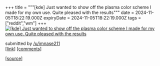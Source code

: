 +++
title = """[kde] Just wanted to show off the plasma color scheme I made for my own use. Quite pleased with the results"""
date = 2024-11-05T18:22:19.000Z
expiryDate = 2024-11-05T18:22:19.000Z
tags = ["reddit","wm"]
+++
[![[kde] Just wanted to show off the plasma color scheme I made for my own use. Quite pleased with the results](https://b.thumbs.redditmedia.com/uQNgbTAeYVbBCiLlqpGFuEsU3uC67v_QbSpgI9AhS_w.jpg "[kde] Just wanted to show off the plasma color scheme I made for my own use. Quite pleased with the results")](https://www.reddit.com/r/unixporn/comments/1gkdfkn/kde_just_wanted_to_show_off_the_plasma_color/)

submitted by [/u/imnase211](https://www.reddit.com/user/imnase211)  
[\[link\]](https://www.reddit.com/gallery/1gkdfkn) [\[comments\]](https://www.reddit.com/r/unixporn/comments/1gkdfkn/kde_just_wanted_to_show_off_the_plasma_color/)

[[source]](https://www.reddit.com/r/unixporn/comments/1gkdfkn/kde_just_wanted_to_show_off_the_plasma_color/)

